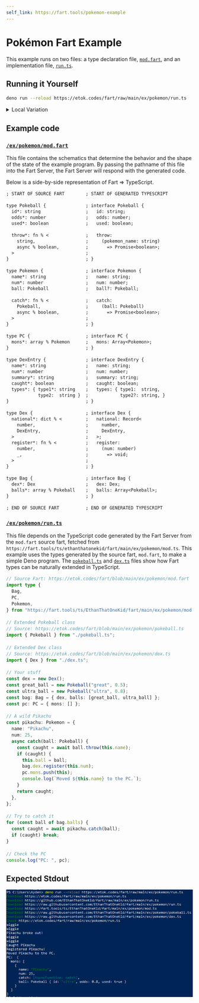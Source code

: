 ```yaml
---
self_link: https://fart.tools/pokemon-example
---
```


# Pokémon Fart Example

This example runs on two files: a type declaration file, [`mod.fart`](https://etok.codes/fart/blob/main/ex/pokemon/mod.fart), and an implementation file, [`run.ts`](https://etok.codes/fart/blob/main/ex/pokemon/run.ts).

## Running it Yourself

```bash
deno run --reload https://etok.codes/fart/raw/main/ex/pokemon/run.ts
```

<details>
  <summary>Local Variation</summary>

```bash
deno run --reload ex/pokemon/run.ts
```

</details>

## Example code

### [`/ex/pokemon/mod.fart`](https://etok.codes/fart/blob/main/ex/pokemon/mod.fart)

This file contains the schematics that determine the behavior and the shape of the state of the example program.
By passing the pathname of this file into the Fart Server, the Fart Server will respond with the generated code.

Below is a side-by-side representation of Fart => TypeScript.

```fart
; START OF SOURCE FART        ; START OF GENERATED TYPESCRIPT

type Pokeball {               ; interface Pokeball {
  id*: string                 ;   id: string;
  odds*: number               ;   odds: number;
  used*: boolean              ;   used: boolean;

  throw*: fn % <              ;   throw:
    string,                   ;     (pokemon_name: string)
    async % boolean,          ;       => Promise<boolean>;
  >                           ;
}                             ; }

type Pokemon {                ; interface Pokemon {
  name*: string               ;   name: string;
  num*: number                ;   num: number;
  ball: Pokeball              ;   ball?: Pokeball;
  
  catch*: fn % <              ;   catch:
    Pokeball,                 ;     (ball: Pokeball)
    async % boolean,          ;       => Promise<boolean>;
  >                           ;
}                             ; }

type PC {                     ; interface PC {
  mons*: array % Pokemon      ;   mons: Array<Pokemon>;
}                             ; }

type DexEntry {               ; interface DexEntry {
  name*: string               ;   name: string;
  num*: number                ;   num: number;
  summary*: string            ;   summary: string;
  caught*: boolean            ;   caught: boolean;
  types*: { type1*: string    ;   types: { type1:  string,
            type2:  string }  ;            type2?: string, }
}                             ; }

type Dex {                    ; interface Dex {
  national*: dict % <         ;   national: Record<
    number,                   ;     number,
    DexEntry,                 ;     DexEntry,
  >                           ;   >;
  register*: fn % <           ;   register:
    number,                   ;     (num: number)
    _,                        ;       => void;
  >                           ;
}                             ; }

type Bag {                    ; interface Bag {
  dex*: Dex                   ;   dex: Dex;
  balls*: array % Pokeball    ;   balls: Array<Pokeball>;
}                             ; }

; END OF SOURCE FART          ; END OF GENERATED TYPESCRIPT
```

### [`/ex/pokemon/run.ts`](https://etok.codes/fart/blob/main/ex/pokemon/run.ts)

This file depends on the TypeScript code generated by the Fart Server from the `mod.fart` source fart, fetched from `https://fart.tools/ts/ethanthatonekid/fart/main/ex/pokemon/mod.ts`.
This example uses the types generated by the source fart, `mod.fart`, to make a simple Deno program.
The [`pokeball.ts`](https://etok.codes/fart/blob/main/ex/pokemon/pokeball.ts) and [`dex.ts`](https://etok.codes/fart/blob/main/ex/pokemon/dex.ts) files show how Fart types can be naturally extended in TypeScript.

```ts
// Source Fart: https://etok.codes/fart/blob/main/ex/pokemon/mod.fart
import type {
  Bag,
  PC,
  Pokemon,
} from "https://fart.tools/ts/EthanThatOneKid/fart/main/ex/pokemon/mod.ts";

// Extended Pokeball class
// Source: https://etok.codes/fart/blob/main/ex/pokemon/pokeball.ts
import { Pokeball } from "./pokeball.ts";

// Extended Dex class
// Source: https://etok.codes/fart/blob/main/ex/pokemon/dex.ts
import { Dex } from "./dex.ts";

// Your stuff
const dex = new Dex();
const great_ball = new Pokeball("great", 0.5);
const ultra_ball = new Pokeball("ultra", 0.8);
const bag: Bag = { dex, balls: [great_ball, ultra_ball] };
const pc: PC = { mons: [] };

// A wild Pikachu
const pikachu: Pokemon = {
  name: "Pikachu",
  num: 25,
  async catch(ball: Pokeball) {
    const caught = await ball.throw(this.name);
    if (caught) {
      this.ball = ball;
      bag.dex.register(this.num);
      pc.mons.push(this);
      console.log(`Moved ${this.name} to the PC.`);
    }
    return caught;
  },
};

// Try to catch it
for (const ball of bag.balls) {
  const caught = await pikachu.catch(ball);
  if (caught) break;
}

// Check the PC
console.log("PC: ", pc);
```

## Expected Stdout

![Pokemon Example Stdout](https://github.com/EthanThatOneKid/fart/blob/main/std/server/static/pokemon-example-stdout.png?raw=true)
